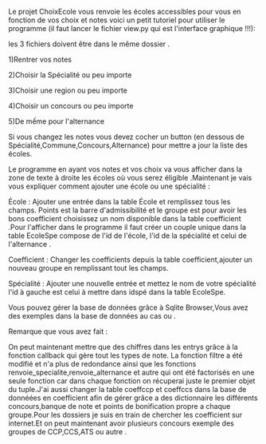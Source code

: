 Le projet ChoixEcole vous renvoie les écoles accessibles pour vous en fonction de vos choix et notes voici un petit tutoriel pour utiliser le programme (il faut lancer le fichier view.py qui est l'interface graphique !!!):

les 3 fichiers doivent être dans le même dossier .


1)Rentrer vos notes

2)Choisir la Spécialité ou peu importe

3)Choisir une region ou peu importe

4)Choisir un concours ou peu importe

5)De mếme pour l'alternance

Si vous changez les notes vous devez cocher un button (en dessous de Spécialité,Commune,Concours,Alternance) pour mettre a jour la liste des écoles.

Le programme en ayant vos notes et vos choix va vous afficher dans la zone de texte à droite les écoles où vous serez éligible .Maintenant je vais vous expliquer comment ajouter une école ou une spécialité :

École : Ajouter une entrée dans la table École et remplissez tous les champs. Points est la barre d'admissibilité et le groupe est pour avoir les bons coefficient choisissez un nom disponible dans la table coefficient .Pour l'afficher dans le programme il faut créer un couple unique dans la table EcoleSpe compose de l'id de l'école, l'id de la spécialité et celui de l'alternance .

Coefficient : Changer les coefficients depuis la table coefficient,ajouter un nouveau groupe en remplissant tout les champs.

Spécialité : Ajouter une nouvelle entrée et mettez le nom de votre spécialité l'id à gauche est celui à mettre dans idspé dans la table EcoleSpe.

Vous pouvez gérer la base de données grâce à Sqlite Browser,Vous avez des exemples dans la base de données au cas ou .

Remarque que vous avez fait  :

On peut maintenant mettre que des chiffres dans les entrys grâce à la fonction callback qui gère tout les types de note. La fonction filtre a été modifié et n'a plus de redondance ainsi que les fonctions renvoie_specialite,renvoie_alternance et autre qui ont été factorisés en une seule fonction car dans chaque fonction on récuperai juste le premier objet du tuple.J'ai aussi changer la table coeffccp et coeffccs dans la base de donnéées en coefficient afin de gérer grâce a des dictionnaire les différents concours,banque de note et points de bonification propre a chaque groupe.Pour les dossiers je suis en train de chercher les coefficient sur internet.Et on peut maintenant avoir plusieurs concours exemple des groupes de CCP,CCS,ATS ou autre .

